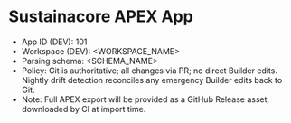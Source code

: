 # Sustainacore APEX App

- App ID (DEV): 101
- Workspace (DEV): <WORKSPACE_NAME>
- Parsing schema: <SCHEMA_NAME>
- Policy: Git is authoritative; all changes via PR; no direct Builder edits. Nightly drift detection reconciles any emergency Builder edits back to Git.
- Note: Full APEX export will be provided as a GitHub Release asset, downloaded by CI at import time.
